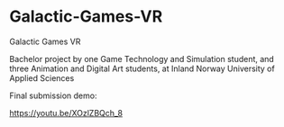 # Galactic-Games-VR

Galactic Games VR

Bachelor project by one Game Technology and Simulation student, and three Animation and Digital Art students, at Inland Norway University of Applied Sciences

Final submission demo:

https://youtu.be/XOzlZBQch_8
